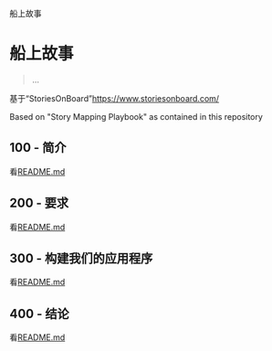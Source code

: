 船上故事

# 船上故事

> ...

基于“StoriesOnBoard”<https://www.storiesonboard.com/>

Based on "Story Mapping Playbook" as contained in this repository

## 100 - 简介

看[README.md](./100/README.md)

## 200 - 要求

看[README.md](./200/README.md)

## 300 - 构建我们的应用程序

看[README.md](./300/README.md)

## 400 - 结论

看[README.md](./400/README.md)
